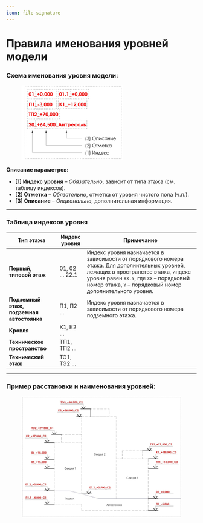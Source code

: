 ```yaml
---
icon: file-signature
---
```


# Правила именования уровней модели

### Схема именования уровня модели:

<div align="left"><figure><img src="../.gitbook/assets/image (9).png" alt="" width="268"><figcaption></figcaption></figure></div>

**Описание параметров:**

* **\[1] Индекс уровня** – _Обязательно_, зависит от типа этажа (см. таблицу индексов).
* **\[2] Отметка** – _Обязательно_, отметка от уровня чистого пола (ч.п.).
* **\[3] Описание** – _Опционально_, дополнительная информация.

***

### Таблица индексов уровня

| Тип этажа                                 | Индекс уровня | Примечание                                                                                                                                                                                                                                   |
| ----------------------------------------- | ------------- | -------------------------------------------------------------------------------------------------------------------------------------------------------------------------------------------------------------------------------------------- |
| **Первый, типовой этаж**                  | 01, 02 … 22.1 | Индекс уровня назначается в зависимости от порядкового номера этажа. Для дополнительных уровней, лежащих в пространстве этажа, индекс уровня равен `XX.Y`, где `XX` – порядковый номер этажа, `Y` – порядковый номер дополнительного уровня. |
| **Подземный этаж, подземная автостоянка** | П1, П2 …      | Индекс уровня назначается в зависимости от порядкового номера подземного этажа.                                                                                                                                                              |
| **Кровля**                                | К1, К2 …      |                                                                                                                                                                                                                                              |
| **Техническое пространство**              | ТП1, ТП2 …    |                                                                                                                                                                                                                                              |
| **Технический этаж**                      | ТЭ1, ТЭ2 …    |                                                                                                                                                                                                                                              |

***

### Пример расстановки и наименования уровней:

<div align="left"><figure><img src="../.gitbook/assets/image (10).png" alt="" width="563"><figcaption></figcaption></figure></div>

